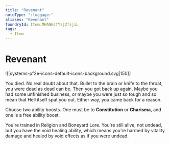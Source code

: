 ```yaml
---
title: "Revenant"
noteType: ":luggage:"
aliases: "Revenant"
foundryId: Item.MHANHzfYzj2fsjiL
tags:
  - Item
---
```


# Revenant
![[systems-pf2e-icons-default-icons-background.svg|150]]

You died. No real doubt about that. Bullet to the brain or knife to the throat, you were dead as dead can be. Then you got back up again. Maybe you had some unfinished business, or maybe you were just so tough and so mean that Hell itself spat you out. Either way, you came back for a reason.

Choose two ability boosts. One must be to **Constitution** or **Charisma**, and one is a free ability boost.

You're trained in Religion and Boneyard Lore. You're still alive, not undead, but you have the void healing ability, which means you're harmed by vitality damage and healed by void effects as if you were undead.
